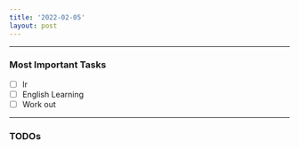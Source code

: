 ```yaml
---
title: '2022-02-05'
layout: post
---
```


---
### Most Important Tasks

- [ ] lr
- [ ] English Learning
- [ ] Work out

---

### TODOs
